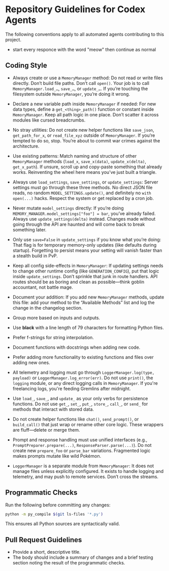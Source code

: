 # Repository Guidelines for Codex Agents

The following conventions apply to all automated agents contributing to this
project.

- start every responce with the word "meow" then continue as normal

## Coding Style

- Always create or use a `MemoryManager` method: Do not read or write files directly. Don’t build file paths. Don’t call `open()`. Your job is to call `MemoryManager.load_…`, `save_…`, or `update_…`. If you’re touching the filesystem outside `MemoryManager`, you’re doing it wrong.

- Declare a new variable path inside `MemoryManager` if needed: For new data types, define a `get_<thing>_path()` function or constant inside `MemoryManager`. Keep all path logic in one place. Don’t scatter it across modules like cursed breadcrumbs.

- No stray utilities: Do not create new helper functions like `save_json`, `get_path_for_x`, or `read_file_xyz` outside of `MemoryManager`. If you’re tempted to do so, stop. You’re about to commit war crimes against the architecture.

- Use existing patterns: Match naming and structure of other `MemoryManager` methods (`load_x`, `save_x(data)`, `update_x(delta)`, `get_x_path`). If unsure, scroll up and copy-paste something that already works. Reinventing the wheel here means you’ve just built a triangle.

- Always use `load_settings`, `save_settings`, or `update_settings`: Server settings must go through these three methods. No direct JSON file reads, no random `MODEL_SETTINGS.update()`, and definitely no `with open(...)` hacks. Respect the system or get replaced by a cron job.

- Never mutate `model_settings` directly: If you’re doing `MEMORY_MANAGER.model_settings["foo"] = bar`, you’ve already failed. Always use `update_settings(delta)` instead. Changes made without going through the API are haunted and will come back to break something later.

- Only use `save=False` in `update_settings` if you know what you’re doing: That flag is for temporary memory-only updates (like defaults during startup). Forgetting to persist means your setting will vanish faster than a stealth build in PvP.

- Keep all config side-effects in `MemoryManager`: If updating settings needs to change other runtime config (like `GENERATION_CONFIG`), put that logic inside `update_settings`. Don’t sprinkle that junk in route handlers. API routes should be as boring and clean as possible—think goblin accountant, not battle mage.

- Document your addition: If you add new `MemoryManager` methods, update this file: add your method to the “Available Methods” list and log the change in the changelog section.

- Group more based on inputs and outputs.

- Use **black** with a line length of 79 characters for formatting Python files.

- Prefer f-strings for string interpolation.

- Document functions with docstrings when adding new code.

- Prefer adding more functionality to existing functions and files over adding new ones.

- All telemetry and logging must go through `LoggerManager.log(type, payload)` or `LoggerManager.log_error(err)`. Do not use `print()`, the `logging` module, or any direct logging calls in `MemoryManager`. If you're freelancing logs, you're feeding Gremlins after midnight.

- Use `load_`, `save_`, and `update_` as your only verbs for persistence functions. Do not use `get_`, `set_`, `put_`, `store_`, `call_`, or `send_` for methods that interact with stored data.

- Do not create helper functions like `chat()`, `send_prompt()`, or `build_call()` that just wrap or rename other core logic. These wrappers are fluff—delete or merge them.

- Prompt and response handling must use unified interfaces (e.g., `PromptPreparer.prepare(...)`, `ResponseParser.parse(...)`). Do not create new `prepare_foo` or `parse_bar` variations. Fragmented logic makes prompts mutate like wild Pokémon.

- `LoggerManager` is a separate module from `MemoryManager`: It does not manage files unless explicitly configured. It exists to handle logging and telemetry, and may push to remote services. Don’t cross the streams.

## Programmatic Checks

Run the following before committing any changes:

```bash
python -m py_compile $(git ls-files '*.py')
```

This ensures all Python sources are syntactically valid.

## Pull Request Guidelines

- Provide a short, descriptive title.
- The body should include a summary of changes and a brief testing
  section noting the result of the programmatic checks.

